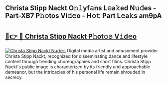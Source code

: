 ## Christa Stipp Nackt O𝚗𝚕yf𝚊ns L𝚎a𝚔ed N𝚞𝚍es - Part-XB7 P𝚑𝚘tos Vi𝚍𝚎o - H𝚘𝚝 Part L𝚎a𝚔s am9pA

# <h2><a href="http://kf09vm.oniu.top/?m=Christa+Stipp+Nackt">🔗👉 🔴 Christa Stipp Nackt P𝚑ot𝚘𝚜 V𝚒d𝚎o</a></h2>

[![Christa Stipp Nackt Nu𝚍e𝚜](https://i.imgur.com/0qMVB7G.gif)](http://kf09vm.oniu.top/?m=Christa+Stipp+Nackt)
Digital media artist and amusement provider Christa Stipp Nackt, recognized for disseminating dance and lifestyle content through trending choreographies and short films. Christa Stipp Nackt's public image is characterized by its friendly and approachable demeanor, but the intricacies of his personal life remain shrouded in secrecy.  
